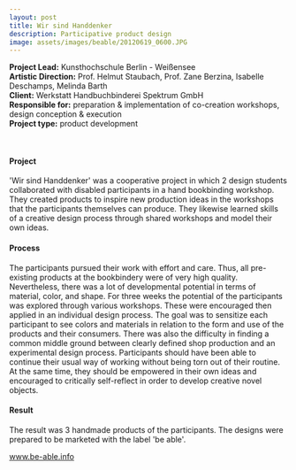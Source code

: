 ```yaml
---
layout: post
title: Wir sind Handdenker
description: Participative product design 
image: assets/images/beable/20120619_0600.JPG
---
```


**Project Lead:** Kunsthochschule Berlin - Weißensee<br />
**Artistic Direction:** Prof. Helmut Staubach, Prof. Zane Berzina, Isabelle Deschamps, Melinda Barth<br />
**Client:** Werkstatt Handbuchbinderei Spektrum GmbH <br />
**Responsible for:** preparation & implementation of co-creation workshops, design conception & execution <br />
**Project type:** product development

<div class="row">
    <div class="6u 12u$(small)">
        <div class="row 50% uniform">
        <span class="image fit"><img src="{{ site.url | absolute_path}}/assets/images/beable/20120619_0600.JPG" alt="" /></span>
		<div class="4u"><span class="image fit"><img src="{{ site.url | absolute_path}}/assets/images/beable/marion.JPG" alt="" /></span></div>
		<div class="4u"><span class="image fit"><img src="{{ site.url | absolute_path}}/assets/images/beable/caro.JPG" alt="" /></span></div>
        <div class="4u"><span class="image fit"><img src="{{ site.url | absolute_path}}/assets/images/beable/arthur.JPG" alt="" /></span></div>
        <span class="image fit"><img src="{{ site.url | absolute_path}}/assets/images/beable/DSC2705.JPG" alt="" /></span>
        <span class="image fit"><img src="{{ site.url | absolute_path}}/assets/images/beable/DSC2519.JPG" alt="" /></span>
        <span class="image fit"><img src="{{ site.url | absolute_path}}/assets/images/beable/DSC2628.JPG" alt="" /></span>
</div>  
        </div>
	    <div class="6u 12u$(small)">
        <h4>Project</h4> 
        <p>'Wir sind Handdenker' was a cooperative project in which 2 design students collaborated with disabled participants in a hand bookbinding workshop. They created products to inspire new production ideas in the workshops that the participants themselves can produce. They likewise learned skills of a creative design process through shared workshops and model their own ideas.</p> 
        <h4>Process</h4>
        <p>The participants pursued their work with effort and care. Thus, all pre-existing products at the bookbindery were of very high quality. Nevertheless, there was a lot of developmental potential in terms of material, color, and shape. For three weeks the potential of the participants was explored through various workshops. These were encouraged then applied in an individual design process. The goal was to sensitize each participant to see colors and materials in relation to the form and use of the products and their consumers. There was also the difficulty in finding a common middle ground between clearly defined shop production and an experimental design process. Participants should have been able to continue their usual way of working without being torn out of their routine. At the same time, they should be empowered in their own ideas and encouraged to critically self-reflect in order to develop creative novel objects.</p>
        <h4>Result</h4>
        <p>The result was 3 handmade products of the participants. The designs were prepared to be marketed with the label 'be able'.</p>
        <p><a target="_blank" href="http://be-able.info/en/projects/handdenker/">www.be-able.info</a></p>


